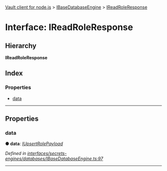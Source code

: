 [Vault client for node.js](../README.md) > [IBaseDatabaseEngine](../modules/ibasedatabaseengine.md) > [IReadRoleResponse](../interfaces/ibasedatabaseengine.ireadroleresponse.md)

# Interface: IReadRoleResponse

## Hierarchy

**IReadRoleResponse**

## Index

### Properties

* [data](ibasedatabaseengine.ireadroleresponse.md#data)

---

## Properties

<a id="data"></a>

###  data

**● data**: *[IUpsertRolePayload](ibasedatabaseengine.iupsertrolepayload.md)*

*Defined in [interfaces/secrets-engines/databases/IBaseDatabaseEngine.ts:97](https://github.com/theogravity/vault-client/blob/38077d0/src/interfaces/secrets-engines/databases/IBaseDatabaseEngine.ts#L97)*

___

